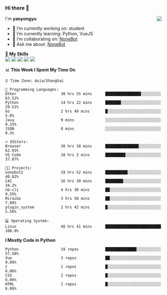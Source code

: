 ### Hi there 👋

<a href="#">
  <img align="right" src="https://github-readme-stats.vercel.app/api?username=yanyongyu&count_private=true&show_icons=true&bg_color=15,f2f7fd,E0EAFC" />
</a>

I'm **yanyongyu**

- 🔭 I’m currently working on: student
- 🌱 I’m currently learning: Python, VueJS
- 👯 I’m collaborating on: [NoneBot](https://github.com/nonebot)
- 💬 Ask me about: [NoneBot](https://github.com/nonebot)

🌟 **My Skills**  
![](https://img.shields.io/badge/-Python-3e74a2?style=flat-square&logo=Python&logoColor=fff)
![](https://img.shields.io/badge/-Vue-4fc08d?style=flat-square&logo=Vue.js&logoColor=fff)
![](https://img.shields.io/badge/-Node.js-339933?style=flat-square&logo=Node.js&logoColor=fff)
![](https://img.shields.io/badge/-Docker-2496ED?style=flat-square&logo=Docker&logoColor=fff)
![](https://img.shields.io/badge/-Linux-000000?style=flat-square&logo=Linux&logoColor=fff)

<!--START_SECTION:waka-->
📊 **This Week I Spent My Time On** 

```text
⌚︎ Time Zone: Asia/Shanghai

💬 Programming Languages: 
Other                    30 hrs 55 mins      ████████████████░░░░░░░░░   63.52% 
Python                   14 hrs 22 mins      ███████░░░░░░░░░░░░░░░░░░   29.51% 
Go                       2 hrs 49 mins       █░░░░░░░░░░░░░░░░░░░░░░░░   5.8% 
Java                     9 mins              ░░░░░░░░░░░░░░░░░░░░░░░░░   0.33% 
JSON                     8 mins              ░░░░░░░░░░░░░░░░░░░░░░░░░   0.3%

🔥 Editors: 
Browser                  30 hrs 38 mins      ███████████████░░░░░░░░░░   62.93% 
VS Code                  18 hrs 2 mins       █████████░░░░░░░░░░░░░░░░   37.07%

🐱‍💻 Projects: 
nonebot2                 19 hrs 52 mins      ██████████░░░░░░░░░░░░░░░   40.82% 
CAI                      16 hrs 39 mins      ████████░░░░░░░░░░░░░░░░░   34.2% 
nb-cli                   4 hrs 38 mins       ██░░░░░░░░░░░░░░░░░░░░░░░   9.55% 
MiraiGo                  3 hrs 50 mins       ██░░░░░░░░░░░░░░░░░░░░░░░   7.89% 
plugin_system            2 hrs 42 mins       █░░░░░░░░░░░░░░░░░░░░░░░░   5.56%

💻 Operating System: 
Linux                    48 hrs 41 mins      █████████████████████████   100.0%

```

**I Mostly Code in Python** 

```text
Python                   19 repos            ██████████████░░░░░░░░░░░   57.58% 
Vue                      3 repos             ██░░░░░░░░░░░░░░░░░░░░░░░   9.09% 
C                        2 repos             █░░░░░░░░░░░░░░░░░░░░░░░░   6.06% 
CSS                      2 repos             █░░░░░░░░░░░░░░░░░░░░░░░░   6.06% 
HTML                     2 repos             █░░░░░░░░░░░░░░░░░░░░░░░░   6.06%

```



<!--END_SECTION:waka-->
